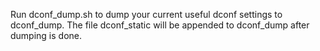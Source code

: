 Run dconf_dump.sh to dump your current useful dconf settings to dconf_dump. The file dconf_static
will be appended to dconf_dump after dumping is done.
